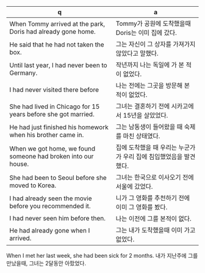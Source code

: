 q | a
---|---
When Tommy arrived at the park, Doris had already gone home.	| Tommy가 공원에 도착했을때 Doris는 이미 집에 갔다.
He said that he had not taken the box.	| 그는 자신이 그 상자를 가져가지 않았다고 말했다.
Until last year, I had never been to Germany.	| 작년까지 나는 독일에 가 본 적이 없었다.
I had never visited there before	| 나는 전에는 그곳을 방문해 본 적이 없었다.
She had lived in Chicago for 15 years before she got married.	| 그녀는 결혼하기 전에 시카고에서 15년을 살았었다.
He had just finished his homework when his brother came in.	| 그는 남동생이 들어왔을 때 숙제를 마친 상태였다.
When  we got home, we found someone had broken into our house.	| 집에 도착했을 때 우리는 누군가가 우리 집에 침입했었음을 발견했다.
She had been to Seoul before she moved to Korea.	| 그녀는 한국으로 이사오기 전에 서울에 갔었다.
I had already seen the movie before you recommended it.	| 니가 그 영화를 추천하기 전에 이미 그 영화를 봤다.
I had never seen him before then.	| 나는 이전에 그를 본적이 없다.
He had already gone when I arrived.	| 그는 내가 도착했을때 이미 가고 없었다.
When I met her last week, she had been sick for 2 months.	내가 지난주에 그를 만났을때, 그녀는 2달동안 아팠었다.
